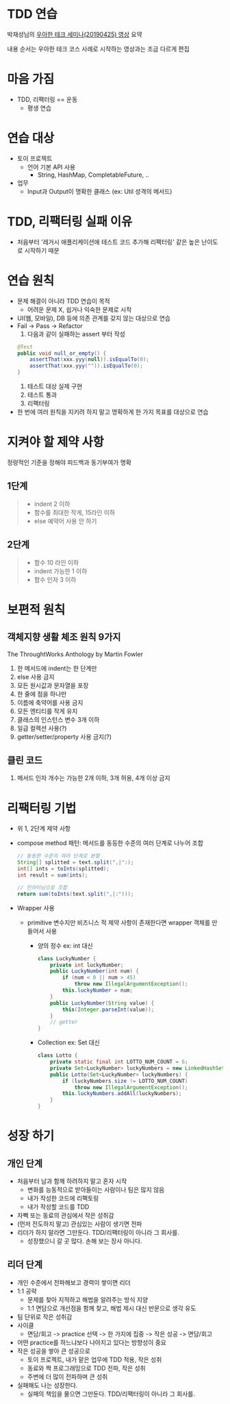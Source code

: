 # TDD 연습

박재성님의 [우아한 테크 세미나(20190425) 영상](https://youtu.be/bIeqAlmNRrA) 요약

내용 순서는 우아한 테크 코스 사례로 시작하는 영상과는 조금 다르게 편집

# 마음 가짐

- TDD, 리팩터링 == 운동
  - 평생 연습


# 연습 대상

- 토이 프로젝트
  - 언어 기본 API 사용
    - String, HashMap, CompletableFuture, ..
- 업무
  - Input과 Output이 명확한 클래스 (ex: Util 성격의 메서드)


# TDD, 리팩터링 실패 이유

- 처음부터 '레거시 애플리케이션에 테스트 코드 추가해 리팩터링' 같은 높은 난이도로 시작하기 때문


# 연습 원칙

- 문제 해결이 아니라 TDD 연습이 목적
  - 어려운 문제 X, 쉽거나 익숙한 문제로 시작
- UI(웹, 모바일), DB 등에 의존 관계를 갖지 않는 대상으로 연습
- Fail -> Pass -> Refactor
  1. 다음과 같이 실패하는 assert 부터 작성
    ```java
    @Test
    public void null_or_empty() {
        assertThat(xxx.yyy(null)).isEqualTo(0);
        assertThat(xxx.yyy("")).isEqualTo(0);
    }
    ```
  1. 테스트 대상 실제 구현
  1. 테스트 통과
  1. 리팩터링
- 한 번에 여러 원칙을 지키려 하지 말고 명확하게 한 가지 목표를 대상으로 연습


# 지켜야 할 제약 사항

정량적인 기준을 정해야 피드백과 동기부여가 명확

## 1단계

>- indent 2 이하
>- 함수를 최대한 작게, 15라인 이하
>- else 예약어 사용 안 하기

## 2단계

>- 함수 10 라인 이하
>- indent 가능한 1 이하 
>- 함수 인자 3 이하


# 보편적 원칙

## 객체지향 생활 체조 원칙 9가지

The ThroughtWorks Anthology by Martin Fowler

1. 한 메서드에 indent는 한 단계만
1. else 사용 금지
1. 모든 원시값과 문자열을 포장
1. 한 줄에 점을 하나만
1. 이름에 축약어를 사용 금지
1. 모든 엔티티를 작게 유지
1. 클래스의 인스턴스 변수 3개 이하
1. 일급 컬렉션 사용(?)
1. getter/setter/property 사용 금지(?)

## 클린 코드

1. 메서드 인자 개수는 가능한 2개 이하, 3개 허용, 4개 이상 금지


# 리팩터링 기법

- 위 1, 2단계 제약 사항
- compose method 패턴: 메서드를 동등한 수준의 여러 단계로 나누어 조합
  
    ```java
    // 동등한 수준의 여러 단계로 분할
    String[] splitted = text.split(",|":);
    int[] ints = toInts(splitted);
    int result = sum(ints);

    // 인라이닝으로 조합
    return sum(toInts(text.split(",|:")));
    ```
- Wrapper 사용
  - primitive 변수지만 비즈니스 적 제약 사항이 존재한다면 wrapper 객체를 만들어서 사용
    - 양의 정수 ex: int 대신 

      ```java
      class LuckyNumber { 
          private int luckyNumber;
          public LuckyNumber(int num) {
              if (num < 0 || num > 45)
                  throw new IllegalArgumentException();
              this.luckyNumber = num;
          }
          public LuckyNumber(String value) {
              this(Integer.parseInt(value));
          }
          // getter
      }
      ```
    - Collection ex: Set<E> 대신

      ```java
      class Lotto {
          private static final int LOTTO_NUM_COUNT = 6;
          private Set<LuckyNumber> luckyNumbers = new LinkedHashSet<>(LOTTO_NUM_COUNT);
          public Lotto(Set<LuckyNumber> luckyNumbers) {
              if (luckyNumbers.size != LOTTO_NUM_COUNT)
                  throw new IllegalArgumentException();
              this.luckyNumbers.addAll(luckyNumbers);
          }
      }
      ```


# 성장 하기

## 개인 단계

- 처음부터 남과 함께 하려하지 말고 혼자 시작
  - 변화를 능동적으로 받아들이는 사람이나 팀은 많지 않음
  - 내가 작성한 코드에 리팩토링
  - 내가 작성할 코드를 TDD
- 자뻑 또는 동료의 관심에서 작은 성취감
- (먼저 전도하지 말고) 관심있는 사람이 생기면 전파
- 리더가 하지 말라면 그만둔다. TDD/리팩터링이 아니라 그 회사를.
  - 성장했으니 갈 곳 많다. 손해 보는 장사 아니다.

## 리더 단계

- 개인 수준에서 전파해보고 경력이 쌓이면 리더
- 1:1 공략
  - 문제를 찾아 지적하고 해법을 알려주는 방식 지양
  - 1:1 면담으로 개선점을 함께 찾고, 해법 제시 대신 반문으로 생각 유도
- 팀 단위로 작은 성취감
- 사이클
  - 면담/회고 -> practice 선택 -> 한 가지에 집중 -> 작은 성공 -> 면담/회고
- 어떤 practice를 하느냐보다 나아지고 있다는 방향성이 중요
- 작은 성공을 쌓아 큰 성공으로
  - 토이 프로젝트, 내가 맡은 업무에 TDD 적용, 작은 성취
  - 동료와 짝 프로그래밍으로 TDD 전파, 작은 성취
  - 주변에 더 많이 전파하며 큰 성취
- 실패해도 나는 성장한다.
  - 실패의 책임을 물으면 그만둔다. TDD/리팩터링이 아니라 그 회사를.
